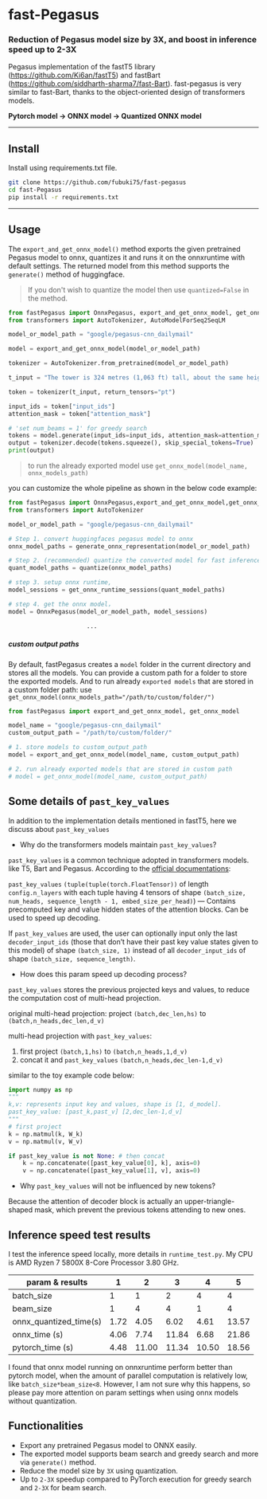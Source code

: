 # fast-Pegasus

### Reduction of Pegasus model size by 3X, and boost in inference speed up to 2-3X
  Pegasus implementation of the fastT5 library (https://github.com/Ki6an/fastT5) and fastBart (https://github.com/siddharth-sharma7/fast-Bart). 
  fast-pegasus is very similar to fast-Bart, thanks to the object-oriented design of transformers models.
  
  **Pytorch model -> ONNX model -> Quantized ONNX model**

---
## Install

Install using requirements.txt file.

```bash
git clone https://github.com/fubuki75/fast-pegasus
cd fast-Pegasus
pip install -r requirements.txt
```
---
## Usage

The `export_and_get_onnx_model()` method exports the given pretrained Pegasus model to onnx, quantizes it and runs it on the onnxruntime with default settings. The returned model from this method supports the `generate()` method of huggingface.

> If you don't wish to quantize the model then use `quantized=False` in the method.

```python
from fastPegasus import OnnxPegasus, export_and_get_onnx_model, get_onnx_model
from transformers import AutoTokenizer, AutoModelForSeq2SeqLM

model_or_model_path = "google/pegasus-cnn_dailymail"

model = export_and_get_onnx_model(model_or_model_path)

tokenizer = AutoTokenizer.from_pretrained(model_or_model_path)

t_input = "The tower is 324 metres (1,063 ft) tall, about the same height as an 81-storey building, and the tallest..."

token = tokenizer(t_input, return_tensors="pt")

input_ids = token["input_ids"]
attention_mask = token["attention_mask"]

# 'set num_beams = 1' for greedy search
tokens = model.generate(input_ids=input_ids, attention_mask=attention_mask, num_beams=2)
output = tokenizer.decode(tokens.squeeze(), skip_special_tokens=True)
print(output)
```

> to run the already exported model use `get_onnx_model(model_name, onnx_models_path)`

you can customize the whole pipeline as shown in the below code example:

```python
from fastPegasus import OnnxPegasus,export_and_get_onnx_model,get_onnx_model,get_onnx_runtime_sessions,generate_onnx_representation,quantize
from transformers import AutoTokenizer

model_or_model_path = "google/pegasus-cnn_dailymail"

# Step 1. convert huggingfaces pegasus model to onnx
onnx_model_paths = generate_onnx_representation(model_or_model_path)

# Step 2. (recommended) quantize the converted model for fast inference and to reduce model size.
quant_model_paths = quantize(onnx_model_paths)

# step 3. setup onnx runtime,
model_sessions = get_onnx_runtime_sessions(quant_model_paths)

# step 4. get the onnx model，
model = OnnxPegasus(model_or_model_path, model_sessions)

                      ...
```
##### custom output paths 
By default, fastPegasus creates a `model` folder in the current directory and stores all the models. You can provide a custom path for a folder to store the exported models. And to run already `exported models` that are stored in a custom folder path: use `get_onnx_model(onnx_models_path="/path/to/custom/folder/")`

```python
from fastPegasus import export_and_get_onnx_model, get_onnx_model

model_name = "google/pegasus-cnn_dailymail"
custom_output_path = "/path/to/custom/folder/"

# 1. store models to custom_output_path
model = export_and_get_onnx_model(model_name, custom_output_path)

# 2. run already exported models that are stored in custom path
# model = get_onnx_model(model_name, custom_output_path)
```
## Some details of `past_key_values`
In addition to the implementation details mentioned in fastT5, here we discuss about `past_key_values`
* Why do the transformers models maintain `past_key_values`? 

`past_key_values` is a common technique adopted in transformers models. like T5, Bart and Pegasus. According to the [official documentations](https://huggingface.co/docs/transformers/main/en/model_doc/t5#transformers.T5ForConditionalGeneration.forward.past_key_values):

`past_key_values` `(tuple(tuple(torch.FloatTensor))` of length `config.n_layers` with each tuple having 4 tensors of shape `(batch_size, num_heads, sequence_length - 1, embed_size_per_head)`) — Contains precomputed key and value hidden states of the attention blocks. Can be used to speed up decoding.

If `past_key_values` are used, the user can optionally input only the last `decoder_input_ids` (those that don’t have their past key value states given to this model) of shape `(batch_size, 1)` instead of all `decoder_input_ids` of shape `(batch_size, sequence_length)`.

* How does this param speed up decoding process?

`past_key_values` stores the previous projected keys and values, to reduce the computation cost of multi-head projection.
 
original multi-head projection: project `(batch,dec_len,hs)` to `(batch,n_heads,dec_len,d_v)`

multi-head projection with `past_key_values`: 
1. first project `(batch,1,hs)` to `(batch,n_heads,1,d_v)`
2. concat it and `past_key_values` `(batch,n_heads,dec_len-1,d_v)`

similar to the toy example code below: 
```python
import numpy as np
"""
k,v: represents input key and values, shape is [1, d_model].
past_key_value: [past_k,past_v] [2,dec_len-1,d_v]
"""
# first project
k = np.matmul(k, W_k)
v = np.matmul(v, W_v)

if past_key_value is not None: # then concat
    k = np.concatenate([past_key_value[0], k], axis=0)
    v = np.concatenate([past_key_value[1], v], axis=0)
```
* Why `past_key_values` will not be influenced by new tokens?

Because the attention of decoder block is actually an upper-triangle-shaped mask, which prevent the previous tokens attending to new ones.

## Inference speed test results
I test the inference speed locally, more details in `runtime_test.py`. My CPU is AMD Ryzen 7 5800X 8-Core Processor 3.80 GHz.

| param & results           | 1 | 2 | 3     | 4 | 5 |
|---------------------------| --- | --- |-------| --- | --- |
| batch_size                | 1 | 1 | 2     | 4 | 4 |
| beam_size                 | 1 | 4| 4     |1|4|
| onnx_quantized_time(s)    |1.72|4.05| 6.02  |4.61|13.57|
| onnx_time           (s)   |4.06|7.74| 11.84 |6.68|21.86|
| pytorch_time          (s) |4.48|11.00| 11.34 |10.50|18.56|

I found that onnx model running on onnxruntime perform better than pytorch model, when the amount of parallel computation
is relatively low, like `batch_size*beam_size<8`. However, I am not sure why this happens, so please pay more attention on
param settings when using onnx models without quantization.

## Functionalities

- Export any pretrained Pegasus model to ONNX easily.
- The exported model supports beam search and greedy search and more via `generate()` method.
- Reduce the model size by `3X` using quantization.
- Up to `2-3X` speedup compared to PyTorch execution for greedy search and `2-3X` for beam search.


